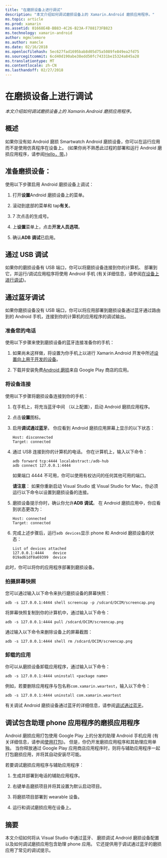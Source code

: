 ```yaml
---
title: "在磨损设备上进行调试"
description: "本文介绍如何调试磨损设备上的 Xamarin.Android 磨损应用程序。"
ms.topic: article
ms.prod: xamarin
ms.assetid: 01668E4B-BB83-4C26-B23A-F788173FB823
ms.technology: xamarin-android
author: mgmclemore
ms.author: mamcle
ms.date: 02/16/2018
ms.openlocfilehash: 5ec627fad1695bab8d05d75a5089fe849ea2fd75
ms.sourcegitcommit: 6cd40d190abe38edd50fc74331be15324a845a28
ms.translationtype: MT
ms.contentlocale: zh-CN
ms.lasthandoff: 02/27/2018
---
```

# <a name="debug-on-a-wear-device"></a>在磨损设备上进行调试

_本文介绍如何调试磨损设备上的 Xamarin.Android 磨损应用程序。_


## <a name="overview"></a>概述

如果你没有如 Android 磨损 Smartwatch Android 磨损设备，你可以在运行应用而不是使用仿真程序在设备上。 (如果你尚不熟悉此过程的部署和运行 Android 磨损应用程序，请参阅[Hello，带](~/android/wear/get-started/hello-wear.md)。)

## <a name="prepare-the-wear-device"></a>准备磨损设备：

使用以下步骤启用 Android 磨损设备上调试：

1.  打开**设置**Android 磨损设备上的菜单。

2.  滚动到底部的菜单和 tap**有关**。

3.  7 次点击的生成号。

4.  上**设置**菜单上，点击**开发人员选项**。

5.  确认**ADB 调试**已启用。


## <a name="debugging-over-usb"></a>通过 USB 调试

如果你的磨损设备有 USB 端口，你可以将磨损设备连接到你的计算机、 部署到它，并运行/调试应用程序将使用 Android 手机 (有关详细信息，请参阅[在设备上进行调试](~/android/deploy-test/debugging/debug-on-device.md))。


## <a name="debugging-over-bluetooth"></a>通过蓝牙调试

如果你磨损设备没有 USB 端口，你可以将应用部署到磨损设备通过蓝牙通过路由到的 Android 手机，连接到你的计算机的应用程序的调试输出。 

### <a name="prepare-your-phone"></a>准备您的电话

使用以下步骤来使到磨损设备的蓝牙连接准备你的手机： 

1.  如果尚未这样做，将设置为你手机上以进行 Xamarin.Android 开发中所述[设置向上用于开发的设备](~/android/get-started/installation/set-up-device-for-development.md)。

2.  下载并安装免费[Android 磨损](https://play.google.com/store/apps/details?id=com.google.android.wearable.app)来自 Google Play 商店的应用。

### <a name="connect-the-device"></a>将设备连接

使用以下步骤将磨损设备连接到你的手机：

1.  在手机上，将充当蓝牙中间 （以上配置），启动 Android 磨损应用程序。 

2.  点击**设置**图标。

3.  启用**调试通过蓝牙**。 你应看到 Android 磨损应用屏幕上显示的以下状态：

        Host: disconnected
        Target: connected

4.  通过 USB 连接到你的计算机的电话。 你在计算机上，输入以下命令：

    ```shell
    adb forward tcp:4444 localabstract:/adb-hub
    adb connect 127.0.0.1:4444
    ```

    如果端口 4444 不可用，你可以使用有权访问的任何其他可用的端口。 

    **请注意**： 如果你重新启动 Visual Studio 或 Visual Studio for Mac，你必须运行以下命令以设置到磨损设备的连接。

5.  磨损设备提示你时，确认你允许**ADB 调试**。 在 Android 磨损应用中，你应看到状态更改为：

        Host: connected
        Target: connected

6.  完成上述步骤后，运行`adb devices`显示 phone 和 Android 磨损设备的状态：

        List of devices attached
        127.0.0.1:4444    device
        019ad61df0a69399  device

此时，你可以将你的应用程序部署到磨损设备。

<a name="screenshots"/>

### <a name="taking-screenshots"></a>拍摄屏幕快照

您可以通过输入以下命令来执行磨损设备的屏幕快照： 

```shell
adb -s 127.0.0.1:4444 shell screencap -p /sdcard/DCIM/screencap.png
```

将屏幕快照复制到你的计算机中，通过输入以下命令：

```shell
adb -s 127.0.0.1:4444 pull /sdcard/DCIM/screencap.png
```

通过输入以下命令来删除设备上的屏幕截图：

```shell
adb -s 127.0.0.1:4444 shell rm /sdcard/DCIM/screencap.png
```


### <a name="uninstalling-an-app"></a>卸载的应用

你可以从磨损设备卸载应用程序，通过输入以下命令：

```shell
adb -s 127.0.0.1:4444 uninstall <package name>
```

例如，若要删除应用程序与包名称`com.xamarin.weartest`，输入以下命令：

```shell
adb -s 127.0.0.1:4444 uninstall com.xamarin.weartest
```

有关调试 Android 磨损设备通过蓝牙的详细信息，请参阅[调试通过蓝牙](https://developer.android.com/training/wearables/apps/bt-debugging.html)。


## <a name="debugging-a-wear-app-with-a-companion-phone-app"></a>调试包含助理 phone 应用程序的磨损应用程序

Android 磨损应用打包使用 Google Play 上的分发的助理 Android 手机应用 (有关详细信息，请参阅[使用打包](~/android/wear/deploy-test/packaging.md))。 但是，你仍开发磨损应用程序和其助理应用单独。 当你释放通过 Google Play 应用商店应用程序时，则将与辅助应用程序一起打包磨损应用，并将其自动安装尽可能。

若要调试磨损应用程序与辅助应用程序： 

1.  生成并部署到电话的辅助应用程序。

2.  右键单击磨损项目并将其设置为默认启动项目。

3.  将磨损项目部署到 wearable 设备。

4.  运行和调试磨损应用在设备上。

 
## <a name="summary"></a>摘要

本文介绍如何将从 Visual Studio 中通过蓝牙、 磨损调试 Android 磨损设备配置以及如何调试磨损应用包含助理 phone 应用。 它还提供用于调试通过蓝牙的磨损应用了常见的调试提示。
